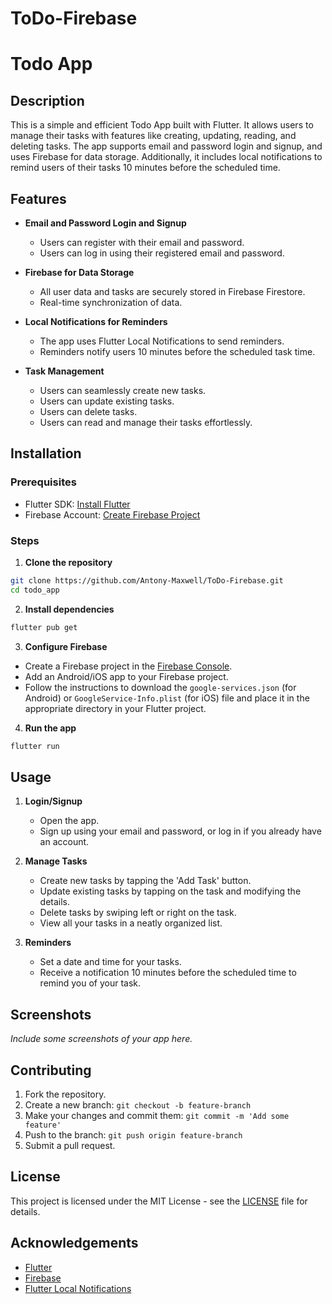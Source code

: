 # ToDo-Firebase


# Todo App

## Description
This is a simple and efficient Todo App built with Flutter. It allows users to manage their tasks with features like creating, updating, reading, and deleting tasks. The app supports email and password login and signup, and uses Firebase for data storage. Additionally, it includes local notifications to remind users of their tasks 10 minutes before the scheduled time.

## Features

- **Email and Password Login and Signup**
  - Users can register with their email and password.
  - Users can log in using their registered email and password.

- **Firebase for Data Storage**
  - All user data and tasks are securely stored in Firebase Firestore.
  - Real-time synchronization of data.

- **Local Notifications for Reminders**
  - The app uses Flutter Local Notifications to send reminders.
  - Reminders notify users 10 minutes before the scheduled task time.

- **Task Management**
  - Users can seamlessly create new tasks.
  - Users can update existing tasks.
  - Users can delete tasks.
  - Users can read and manage their tasks effortlessly.

## Installation

### Prerequisites

- Flutter SDK: [Install Flutter](https://flutter.dev/docs/get-started/install)
- Firebase Account: [Create Firebase Project](https://firebase.google.com/)

### Steps

1. **Clone the repository**

```bash
git clone https://github.com/Antony-Maxwell/ToDo-Firebase.git
cd todo_app
```

2. **Install dependencies**

```bash
flutter pub get
```

3. **Configure Firebase**

- Create a Firebase project in the [Firebase Console](https://console.firebase.google.com/).
- Add an Android/iOS app to your Firebase project.
- Follow the instructions to download the `google-services.json` (for Android) or `GoogleService-Info.plist` (for iOS) file and place it in the appropriate directory in your Flutter project.

4. **Run the app**

```bash
flutter run
```

## Usage

1. **Login/Signup**
   - Open the app.
   - Sign up using your email and password, or log in if you already have an account.

2. **Manage Tasks**
   - Create new tasks by tapping the 'Add Task' button.
   - Update existing tasks by tapping on the task and modifying the details.
   - Delete tasks by swiping left or right on the task.
   - View all your tasks in a neatly organized list.

3. **Reminders**
   - Set a date and time for your tasks.
   - Receive a notification 10 minutes before the scheduled time to remind you of your task.

## Screenshots

*Include some screenshots of your app here.*

## Contributing

1. Fork the repository.
2. Create a new branch: `git checkout -b feature-branch`
3. Make your changes and commit them: `git commit -m 'Add some feature'`
4. Push to the branch: `git push origin feature-branch`
5. Submit a pull request.

## License

This project is licensed under the MIT License - see the [LICENSE](LICENSE) file for details.

## Acknowledgements

- [Flutter](https://flutter.dev/)
- [Firebase](https://firebase.google.com/)
- [Flutter Local Notifications](https://pub.dev/packages/flutter_local_notifications)
